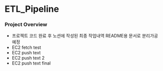 # ETL_Pipeline
 
### Project Overview
- 프로젝트 코드 완료 후 노션에 작성된 최종 작업내역 README용 문서로 분리가공 예정
- EC2 fetch test
- EC2 push text
- EC2 push text 2
- EC2 push text final
